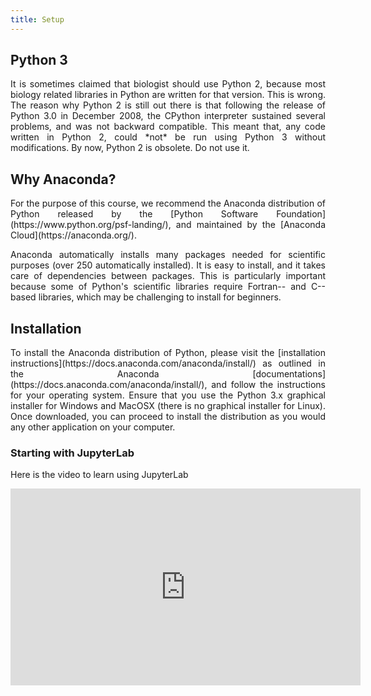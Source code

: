 ```yaml
---
title: Setup
---
```


## Python 3
<p style='text-align: justify;'>
It is sometimes claimed that biologist should use Python 2, because most biology related libraries in Python are written for that version. This is wrong. The reason why Python 2 is still out there is that following the release of Python 3.0 in December 2008, the CPython interpreter sustained several problems, and was not backward compatible. This meant that, any code written in Python 2, could *not* be run using Python 3 without modifications. By now, Python 2 is obsolete. Do not use it.
</p>

## Why Anaconda?
<p style='text-align: justify;'>
For the purpose of this course, we recommend the Anaconda distribution of Python released by the [Python Software Foundation](https://www.python.org/psf-landing/), and maintained by the [Anaconda Cloud](https://anaconda.org/).
</p>

<p style='text-align: justify;'>	
Anaconda automatically installs many packages needed for scientific purposes (over 250 automatically installed). It is easy to install, and it takes care of dependencies between packages. This is particularly important because some of Python's scientific libraries require Fortran-- and C--based libraries, which may be challenging to install for beginners.
</p>

## Installation
<p style='text-align: justify;'>
To install the Anaconda distribution of Python, please visit the [installation instructions](https://docs.anaconda.com/anaconda/install/) as outlined in the Anaconda [documentations](https://docs.anaconda.com/anaconda/install/), and follow the instructions for your operating system. Ensure that you use the Python 3.x graphical installer for Windows and MacOSX (there is no graphical installer for Linux). Once downloaded, you can proceed to install the distribution as you would any other application on your computer.
</p>

### Starting with JupyterLab
Here is the video to learn using JupyterLab

<p align = "center">
<iframe width="560" height="315" src="https://www.youtube.com/embed/sem75rYIrvM" title="YouTube video player" frameborder="0" allow="accelerometer; autoplay; clipboard-write; encrypted-media; gyroscope; picture-in-picture" allowfullscreen></iframe>
</p>

